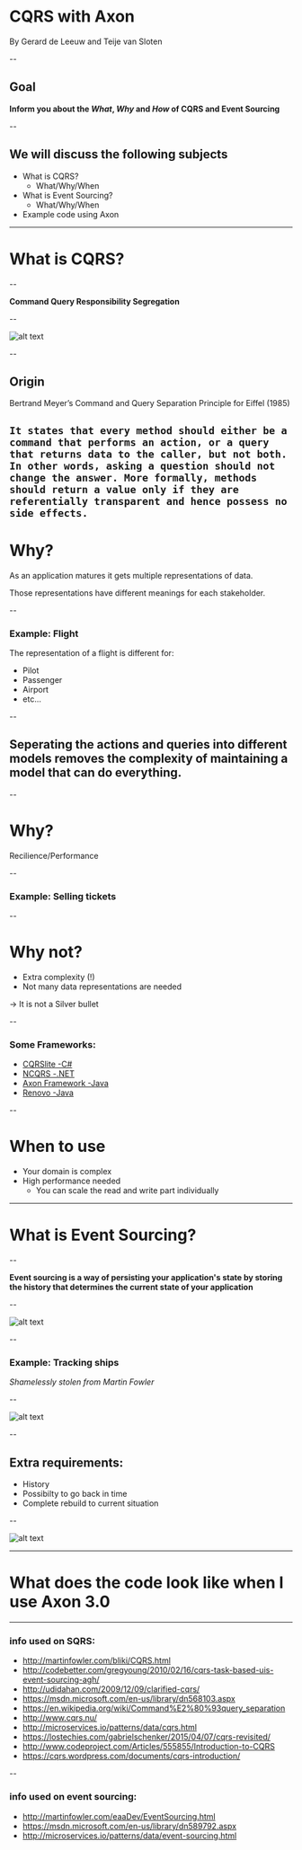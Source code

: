# CQRS with Axon

By Gerard de Leeuw and Teije van Sloten

--
## Goal

__Inform you about the *What*, *Why* and *How* of CQRS and Event Sourcing__

--
## We will discuss the following subjects

- What is CQRS?
  - What/Why/When
- What is Event Sourcing?
  - What/Why/When
- Example code using Axon

---
# What is CQRS?

--

__Command Query Responsibility Segregation__

--

![alt text](simple_cqrs_model.png "Simple overview of CQRS")

--

## Origin

Bertrand Meyer’s Command and Query Separation Principle for Eiffel (1985)

`
It states that every method should either be a command that performs an action,
or a query that returns data to the caller, but not both.
In other words, asking a question should not change the answer.
More formally, methods should return a value only if they are referentially transparent and hence possess no side effects.
`
--

# Why?

As an application matures it gets multiple representations of data.

Those representations have different meanings for each stakeholder.

--

### Example: Flight

The representation of a flight is different for:
 - Pilot
 - Passenger
 - Airport
 - etc...

--

## Seperating the actions and queries into different models removes the complexity of maintaining a model that can do everything.

--

# Why?

Recilience/Performance

--

### Example: Selling tickets

--

# Why not?

- Extra complexity (!)
- Not many data representations are needed

-> It is not a Silver bullet

--

### Some Frameworks:

 - [CQRSlite       -C#](https://github.com/gautema/CQRSlite)
 - [NCQRS          -.NET](https://github.com/pjvds/ncqrs)
 - [Axon Framework -Java](http://www.axonframework.org/)
 - [Renovo         -Java](http://reveno.org/)

--
# When to use

- Your domain is complex
- High performance needed
  - You can scale the read and write part individually

---
# What is Event Sourcing?

--

__Event sourcing is a way of persisting your application's state by storing the history that determines the current state of your application__

--

![alt text](simple_event_sourcing_overview.png "Simple overview of Event Sourcing")

--

### Example: Tracking ships
*Shamelessly stolen from Martin Fowler*

--

![alt text](boat_tracking.gif "A version of Boat tracking")

--

## Extra requirements:
- History
- Possibilty to go back in time
- Complete rebuild to current situation

--

![alt text](boat_tracking_with_es.gif "A version of Boat tracking with Event Sourcing")

---
# What does the code look like when I use Axon 3.0

---
### info used on SQRS:

- http://martinfowler.com/bliki/CQRS.html
- http://codebetter.com/gregyoung/2010/02/16/cqrs-task-based-uis-event-sourcing-agh/
- http://udidahan.com/2009/12/09/clarified-cqrs/
- https://msdn.microsoft.com/en-us/library/dn568103.aspx
- https://en.wikipedia.org/wiki/Command%E2%80%93query_separation
- http://www.cqrs.nu/
- http://microservices.io/patterns/data/cqrs.html
- https://lostechies.com/gabrielschenker/2015/04/07/cqrs-revisited/
- http://www.codeproject.com/Articles/555855/Introduction-to-CQRS
- https://cqrs.wordpress.com/documents/cqrs-introduction/

--
### info used on event sourcing:

- http://martinfowler.com/eaaDev/EventSourcing.html
- https://msdn.microsoft.com/en-us/library/dn589792.aspx
- http://microservices.io/patterns/data/event-sourcing.html
